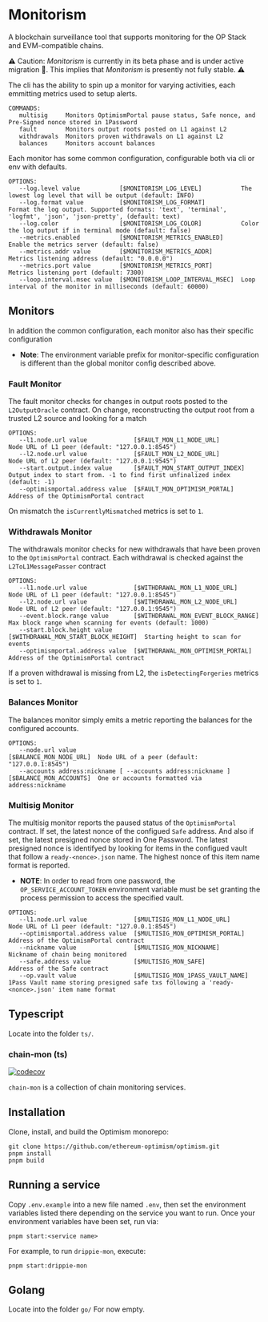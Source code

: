 # Monitorism
A blockchain surveillance tool that supports monitoring for the OP Stack and EVM-compatible chains.

⚠️  Caution: *Monitorism* is currently in its beta phase and is under active migration 🔨. This implies that *Monitorism* is presently not fully stable. ⚠️

The cli has the ability to spin up a monitor for varying activities, each emmitting metrics used to setup alerts.
```
COMMANDS:
   multisig     Monitors OptimismPortal pause status, Safe nonce, and Pre-Signed nonce stored in 1Password
   fault        Monitors output roots posted on L1 against L2
   withdrawals  Monitors proven withdrawals on L1 against L2
   balances     Monitors account balances
```

Each monitor has some common configuration, configurable both via cli or env with defaults.
```
OPTIONS:
   --log.level value           [$MONITORISM_LOG_LEVEL]           The lowest log level that will be output (default: INFO)                                                       
   --log.format value          [$MONITORISM_LOG_FORMAT]          Format the log output. Supported formats: 'text', 'terminal', 'logfmt', 'json', 'json-pretty', (default: text) 
   --log.color                 [$MONITORISM_LOG_COLOR]           Color the log output if in terminal mode (default: false)                                                      
   --metrics.enabled           [$MONITORISM_METRICS_ENABLED]     Enable the metrics server (default: false)                                                                     
   --metrics.addr value        [$MONITORISM_METRICS_ADDR]        Metrics listening address (default: "0.0.0.0")                                                                 
   --metrics.port value        [$MONITORISM_METRICS_PORT]        Metrics listening port (default: 7300)                                                                         
   --loop.interval.msec value  [$MONITORISM_LOOP_INTERVAL_MSEC]  Loop interval of the monitor in milliseconds (default: 60000)                                                  
```

## Monitors

In addition the common configuration, each monitor also has their specific configuration

* **Note**: The environment variable prefix for monitor-specific configuration is different than the global monitor config described above.

### Fault Monitor

The fault monitor checks for changes in output roots posted to the `L2OutputOracle` contract. On change, reconstructing the output root from a trusted L2 source and looking for a match
```
OPTIONS:
   --l1.node.url value             [$FAULT_MON_L1_NODE_URL]         Node URL of L1 peer (default: "127.0.0.1:8545")                              
   --l2.node.url value             [$FAULT_MON_L2_NODE_URL]         Node URL of L2 peer (default: "127.0.0.1:9545")                              
   --start.output.index value      [$FAULT_MON_START_OUTPUT_INDEX]  Output index to start from. -1 to find first unfinalized index (default: -1) 
   --optimismportal.address value  [$FAULT_MON_OPTIMISM_PORTAL]     Address of the OptimismPortal contract                                       
```

On mismatch the `isCurrentlyMismatched` metrics is set to `1`.

### Withdrawals Monitor

The withdrawals monitor checks for new withdrawals that have been proven to the `OptimismPortal` contract. Each withdrawal is checked against the `L2ToL1MessagePasser` contract
```
OPTIONS:
   --l1.node.url value             [$WITHDRAWAL_MON_L1_NODE_URL]         Node URL of L1 peer (default: "127.0.0.1:8545")          
   --l2.node.url value             [$WITHDRAWAL_MON_L2_NODE_URL]         Node URL of L2 peer (default: "127.0.0.1:9545")          
   --event.block.range value       [$WITHDRAWAL_MON_EVENT_BLOCK_RANGE]   Max block range when scanning for events (default: 1000) 
   --start.block.height value      [$WITHDRAWAL_MON_START_BLOCK_HEIGHT]  Starting height to scan for events                       
   --optimismportal.address value  [$WITHDRAWAL_MON_OPTIMISM_PORTAL]     Address of the OptimismPortal contract                   
```

If a proven withdrawal is missing from L2, the `isDetectingForgeries` metrics is set to `1`.

### Balances Monitor

The balances monitor simply emits a metric reporting the balances for the configured accounts.
```
OPTIONS:
   --node.url value                                             [$BALANCE_MON_NODE_URL]  Node URL of a peer (default: "127.0.0.1:8545") 
   --accounts address:nickname [ --accounts address:nickname ]  [$BALANCE_MON_ACCOUNTS]  One or accounts formatted via address:nickname 
```

### Multisig Monitor

The multisig monitor reports the paused status of the `OptimismPortal` contract. If set, the latest nonce of the configued `Safe` address. And also if set, the latest presigned nonce stored in One Password. The latest presigned nonce is identifyed by looking for items in the configued vault that follow a `ready-<nonce>.json` name. The highest nonce of this item name format is reported.

* **NOTE**: In order to read from one password, the `OP_SERVICE_ACCOUNT_TOKEN` environment variable must be set granting the process permission to access the specified vault.

```
OPTIONS:
   --l1.node.url value             [$MULTISIG_MON_L1_NODE_URL]       Node URL of L1 peer (default: "127.0.0.1:8545")                                               
   --optimismportal.address value  [$MULTISIG_MON_OPTIMISM_PORTAL]   Address of the OptimismPortal contract                                                        
   --nickname value                [$MULTISIG_MON_NICKNAME]          Nickname of chain being monitored                                                             
   --safe.address value            [$MULTISIG_MON_SAFE]              Address of the Safe contract                                                                  
   --op.vault value                [$MULTISIG_MON_1PASS_VAULT_NAME]  1Pass Vault name storing presigned safe txs following a 'ready-<nonce>.json' item name format 
```

## Typescript
Locate into the folder `ts/`.

### chain-mon (ts)

[![codecov](https://codecov.io/gh/ethereum-optimism/optimism/branch/develop/graph/badge.svg?token=0VTG7PG7YR&flag=chain-mon-tests)](https://codecov.io/gh/ethereum-optimism/optimism)

`chain-mon` is a collection of chain monitoring services.

## Installation

Clone, install, and build the Optimism monorepo:

```
git clone https://github.com/ethereum-optimism/optimism.git
pnpm install
pnpm build
```

## Running a service

Copy `.env.example` into a new file named `.env`, then set the environment variables listed there depending on the service you want to run.
Once your environment variables have been set, run via:

```
pnpm start:<service name>
```

For example, to run `drippie-mon`, execute:

```
pnpm start:drippie-mon
```


## Golang
Locate into the folder `go/`
For now empty.
